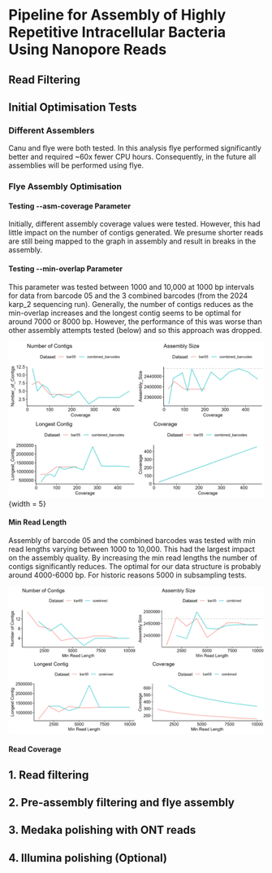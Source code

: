 # Pipeline for Assembly of Highly Repetitive Intracellular Bacteria Using Nanopore Reads
## Read Filtering
## Initial Optimisation Tests
### Different Assemblers
Canu and flye were both tested. In this analysis flye performed significantly better and required ~60x fewer CPU hours. Consequently, in the future all assemblies will be performed using flye.

### Flye Assembly Optimisation
#### Testing --asm-coverage Parameter
Initially, different assembly coverage values were tested. However, this had little impact on the number of contigs generated. We presume shorter reads are still being mapped to the graph in assembly and result in breaks in the assembly.

#### Testing --min-overlap Parameter
This parameter was tested between 1000 and 10,000 at 1000 bp intervals for data from barcode 05 and the 3 combined barcodes (from the 2024 karp_2 sequencing run). Generally, the number of contigs reduces as the min-overlap increases and the longest contig seems to be optimal for around 7000 or 8000 bp. However, the performance of this was worse than other assembly attempts tested (below) and so this approach was dropped.

![Figure 1: Graphs showing the effect of different min overlap values on the number of contigs, assembly size, longest contig and coverage.](../assembly_subsampling_optimisation.png){width = 5}

#### Min Read Length
Assembly of barcode 05 and the combined barcodes was tested with min read lengths varying between 1000 to 10,000. This had the largest impact on the assembly quality. By increasing the min read lengths the number of contigs significantly reduces. The optimal for our data structure is probably around 4000-6000 bp. For historic reasons 5000 in subsampling tests.

![Figure 2: These plots show the effect of min read length on the number and length of contigs, assembly size and genome coverage. Overall, the number of contigs is lower when there is a higher threshold, however this can result in a slightly lower assembly size. Generally 4000-6000 bp seems optimal for these data structures.](../min_read_assembly_optimisation.png)

#### Read Coverage


## 1. Read filtering


## 2. Pre-assembly filtering and flye assembly

## 3. Medaka polishing with ONT reads

## 4. Illumina polishing (Optional)

